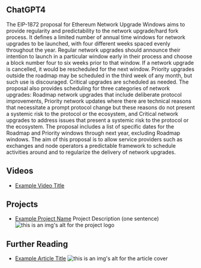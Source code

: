 ## ChatGPT4

The EIP-1872 proposal for Ethereum Network Upgrade Windows aims to provide regularity and predictability to the network upgrade/hard fork process. It defines a limited number of annual time windows for network upgrades to be launched, with four different weeks spaced evenly throughout the year. Regular network upgrades should announce their intention to launch in a particular window early in their process and choose a block number four to six weeks prior to that window. If a network upgrade is cancelled, it would be rescheduled for the next window. Priority upgrades outside the roadmap may be scheduled in the third week of any month, but such use is discouraged. Critical upgrades are scheduled as needed. The proposal also provides scheduling for three categories of network upgrades: Roadmap network upgrades that include deliberate protocol improvements, Priority network updates where there are technical reasons that necessitate a prompt protocol change but these reasons do not present a systemic risk to the protocol or the ecosystem, and Critical network upgrades to address issues that present a systemic risk to the protocol or the ecosystem. The proposal includes a list of specific dates for the Roadmap and Priority windows through next year, excluding Roadmap windows. The aim of this proposal is to allow service providers such as exchanges and node operators a predictable framework to schedule activities around and to regularize the delivery of network upgrades.

## Videos

- [Example Video Title](https://www.youtube.com/watch?v=TDGq4aeevgY)

## Projects

- [Example Project Name](https://xxxx.xxx/xxxxx) Project Description (one sentence) ![this is an img's alt for the project logo](https://xxxx.xxx/project-logo.xxx)

## Further Reading

- [Example Article Title](https://xxxx.xxx/xxxxx) ![this is an img's alt for the article cover](https://xxxx.xxx/article-cover.xxx)
